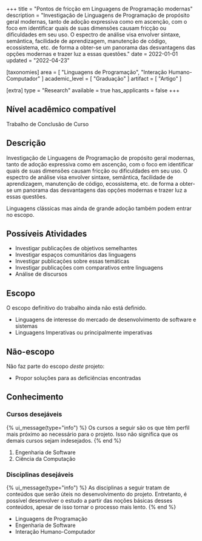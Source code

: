 +++
title = "Pontos de fricção em Linguagens de Programação modernas"
description = "Investigação de Linguagens de Programação de propósito geral modernas, tanto de adoção expressiva como em ascenção, com o foco em identificar quais de suas dimensões causam fricção ou dificuldades em seu uso. O espectro de análise visa envolver sintaxe, semântica, facilidade de aprendizagem, manutenção de código, ecossistema, etc. de forma a obter-se um panorama das desvantagens das opções modernas e trazer luz a essas questões."
date = 2022-01-01
updated = "2022-04-23"

[taxonomies]
area = [ "Linguagens de Programação", "Interação Humano-Computador" ]
academic_level = [ "Graduação" ]
artifact = [ "Artigo" ]

[extra]
type = "Research"
available = true
has_applicants = false
+++

## Nível acadêmico compatível

Trabalho de Conclusão de Curso

## Descrição

Investigação de Linguagens de Programação de propósito geral modernas, tanto de adoção expressiva como em ascenção, com o foco em identificar quais de suas dimensões causam fricção ou dificuldades em seu uso. O espectro de análise visa envolver sintaxe, semântica, facilidade de aprendizagem, manutenção de código, ecossistema, etc. de forma a obter-se um panorama das desvantagens das opções modernas e trazer luz a essas questões.

Linguagens clássicas mas ainda de grande adoção também podem entrar no escopo.

## Possíveis Atividades

- Investigar publicações de objetivos semelhantes
- Investigar espaços comunitários das linguagens
- Investigar publicações sobre essas temáticas
- Investigar publicações com comparativos entre linguagens
- Análise de discursos

## Escopo

O escopo definitivo do trabalho ainda não está definido.

- Linguagens de interesse do mercado de desenvolvimento de software e sistemas
- Linguagens Imperativas ou principalmente imperativas

## Não-escopo

Não faz parte do escopo _deste_ projeto:

- Propor soluções para as deficiências encontradas

## Conhecimento

### Cursos desejáveis

{% ui_message(type="info") %}
Os cursos a seguir são os que têm perfil mais próximo ao necessário para o projeto. Isso não significa que os demais cursos sejam indesejados.
{% end %}

1. Engenharia de Software
2. Ciência da Computação

### Disciplinas desejáveis

{% ui_message(type="info") %}
As disciplinas a seguir tratam de conteúdos que serão úteis no desenvolvimento do projeto. Entretanto, é possível desenvolver o estudo a partir das noções básicas desses conteúdos, apesar de isso tornar o processo mais lento.
{% end %}

- Linguagens de Programação
- Engenharia de Software
- Interação Humano-Computador
